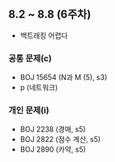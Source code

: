 ## 8.2 ~ 8.8 (6주차)

- 백트래킹 어렵다

### 공통 문제(c)
- BOJ 15654 (N과 M (5), s3) 
- p (네트워크)

### 개인 문제(i)
- BOJ 2238 (경매, s5)
- BOJ 2822 (점수 계산, s5)
- BOJ 2890 (카약, s5)
